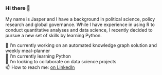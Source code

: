 ### Hi there 👋

My name is Jasper and I have a background in political science, policy research and global governance. 
While I have experience in using R to conduct quantitative analyses and data science, I recently decided to pursue a new set of skills by learning Python. 

🔭 I’m currently working on an automated knowledge graph solution and weekly meal-planner <br/>
🌱 I’m currently learning Python <br/>
👯 I’m looking to collaborate on data science projects <br/>
📫 How to reach me: [on LinkedIn](https://www.linkedin.com/in/jasper-b-simon/)
<!--
**jabizzlepar/jabizzlepar** is a ✨ _special_ ✨ repository because its `README.md` (this file) appears on your GitHub profile.

Here are some ideas to get you started:

- 🔭 I’m currently working on ...
- 🌱 I’m currently learning ...
- 👯 I’m looking to collaborate on ...
- 🤔 I’m looking for help with ...
- 💬 Ask me about ...
- 📫 How to reach me: ...
- 😄 Pronouns: ...
- ⚡ Fun fact: ...
-->
